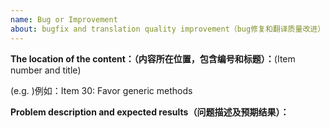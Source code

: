 ```yaml
---
name: Bug or Improvement
about: bugfix and translation quality improvement（bug修复和翻译质量改进）
---
```


<!-- Please don't delete this template -->

<!-- ISSUE TEMPLATE -->

**The location of the content：（内容所在位置，包含编号和标题）：**(Item number and title)

(e.g. )例如：Item 30: Favor generic methods

**Problem description and expected results（问题描述及预期结果）：**
